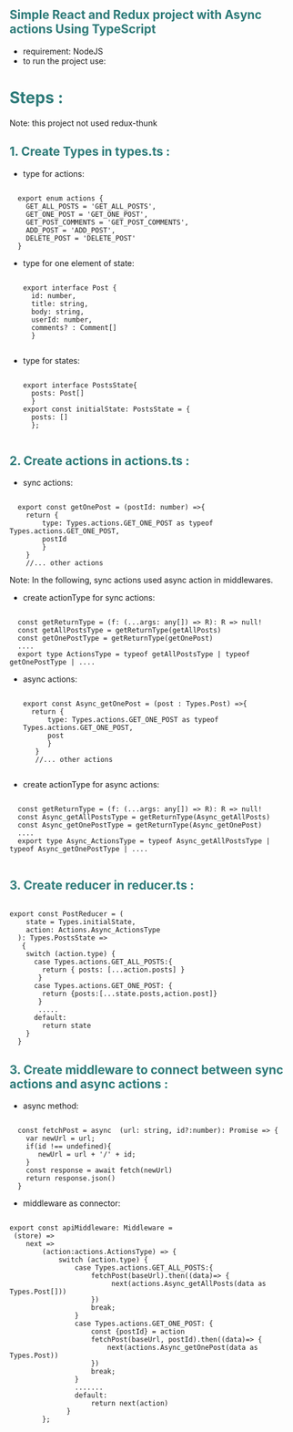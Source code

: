 ## <span style="color:#2c7a78">Simple React and Redux project with Async actions Using TypeScript <span>

- requirement: NodeJS
- to run the project use:


# <span style="color:#2c7a78">Steps : <span>
  Note: this project not used redux-thunk
## <span style="color:#2c7a78">1. Create Types in types.ts : <span>
  - type for actions:
  <pre><code> 
  export enum actions {
    GET_ALL_POSTS = 'GET_ALL_POSTS',
    GET_ONE_POST = 'GET_ONE_POST',
    GET_POST_COMMENTS = 'GET_POST_COMMENTS',
    ADD_POST = 'ADD_POST',
    DELETE_POST = 'DELETE_POST' 
  }
</code></pre>
- type for one element of state:
  <pre><code> 
  export interface Post {
    id: number,
    title: string,
    body: string,
    userId: number,
    comments? : Comment[]
    }
    </code></pre>
- type for states:
  <pre><code> 
  export interface PostsState{    
    posts: Post[]
    }
  export const initialState: PostsState = {
    posts: []
    };
    </code></pre>
## <span style="color:#2c7a78">2. Create actions in actions.ts : <span>
  - sync actions:
  <pre><code> 
  export const getOnePost = (postId: number) =>{
    return { 
        type: Types.actions.GET_ONE_POST as typeof Types.actions.GET_ONE_POST,
        postId 
        }
    }
    //... other actions
</code></pre>
  Note: In the following, sync actions used async action in middlewares.
 - create actionType for sync actions:
  <pre><code> 
  const getReturnType = <R>(f: (...args: any[]) => R): R => null!
  const getAllPostsType = getReturnType(getAllPosts)
  const getOnePostType = getReturnType(getOnePost)
  ....
  export type ActionsType = typeof getAllPostsType | typeof getOnePostType | ....
</code></pre>
- async actions:
  <pre><code> 
  export const Async_getOnePost = (post : Types.Post) =>{
    return { 
        type: Types.actions.GET_ONE_POST as typeof Types.actions.GET_ONE_POST,
        post
        }
     }
     //... other actions
     </code></pre>
 - create actionType for async actions:
  <pre><code> 
  const getReturnType = <R>(f: (...args: any[]) => R): R => null!
  const Async_getAllPostsType = getReturnType(Async_getAllPosts)
  const Async_getOnePostType = getReturnType(Async_getOnePost)
  ....
  export type Async_ActionsType = typeof Async_getAllPostsType | typeof Async_getOnePostType | ....
  </code></pre>
## <span style="color:#2c7a78">3. Create reducer in reducer.ts : <span>
<pre><code> 
export const PostReducer = (
    state = Types.initialState,
    action: Actions.Async_ActionsType
  ): Types.PostsState =>
   {
    switch (action.type) {
      case Types.actions.GET_ALL_POSTS:{
        return { posts: [...action.posts] }
       }
      case Types.actions.GET_ONE_POST: {
        return {posts:[...state.posts,action.post]}
       }
       .....
      default:
        return state
    }
  }
</code></pre>
## <span style="color:#2c7a78">3. Create middleware to connect between sync actions and async actions : <span>
 - async method:
  <pre><code> 
  const fetchPost = async  (url: string, id?:number): Promise<Types.Post | Types.Post[]> => {
    var newUrl = url;
    if(id !== undefined){
       newUrl = url + '/' + id;
    }
    const response = await fetch(newUrl)
    return response.json()
  }
</code></pre>
- middleware as connector:
<pre><code> 
export const apiMiddleware: Middleware =
 (store) => 
    next => 
        (action:actions.ActionsType) => {
            switch (action.type) {
                case Types.actions.GET_ALL_POSTS:{
                    fetchPost(baseUrl).then((data)=> {
                         next(actions.Async_getAllPosts(data as Types.Post[]))
                    })
                    break;
                }
                case Types.actions.GET_ONE_POST: {
                    const {postId} = action
                    fetchPost(baseUrl, postId).then((data)=> {
                        next(actions.Async_getOnePost(data as Types.Post))
                    })
                    break;
                }
                .......
                default:
                    return next(action)
              }      
        };
</code></pre>

